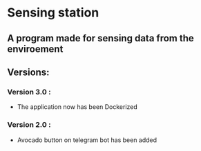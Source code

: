 # Sensing station
## A program made for sensing data from the enviroement

## Versions:
### Version 3.0 :
- The application now has been Dockerized

### Version 2.0 :
- Avocado button on telegram bot has been added

